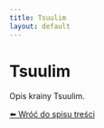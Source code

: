 ```yaml
---
title: Tsuulim
layout: default
---
```


# Tsuulim

Opis krainy Tsuulim.

[⬅️ Wróć do spisu treści](../index.md)
